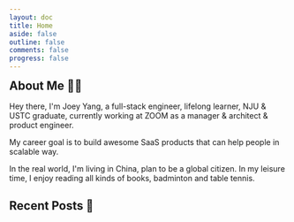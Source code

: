 ```yaml
---
layout: doc
title: Home
aside: false
outline: false
comments: false
progress: false
---
```


<script setup lang="ts">
import Framework from '.vitepress/theme/components/VFramework.vue';
import RecentBlog from '.vitepress/theme/components/VRecentBlog.vue'
</script>

<h2 style="padding-top: 0px;margin: 0px 0 16px;border-top: none;">About Me 👨‍💻</h2>

Hey there, I'm Joey Yang, a full-stack engineer, lifelong learner, NJU & USTC graduate, currently working at ZOOM as a manager & architect & product engineer.

My career goal is to build awesome SaaS products that can help people in scalable way.

In the real world, I'm living in China, plan to be a global citizen. In my leisure time, I enjoy reading all kinds of books, badminton and table tennis.

<h2>Recent Posts 📙</h2>
<RecentBlog />
